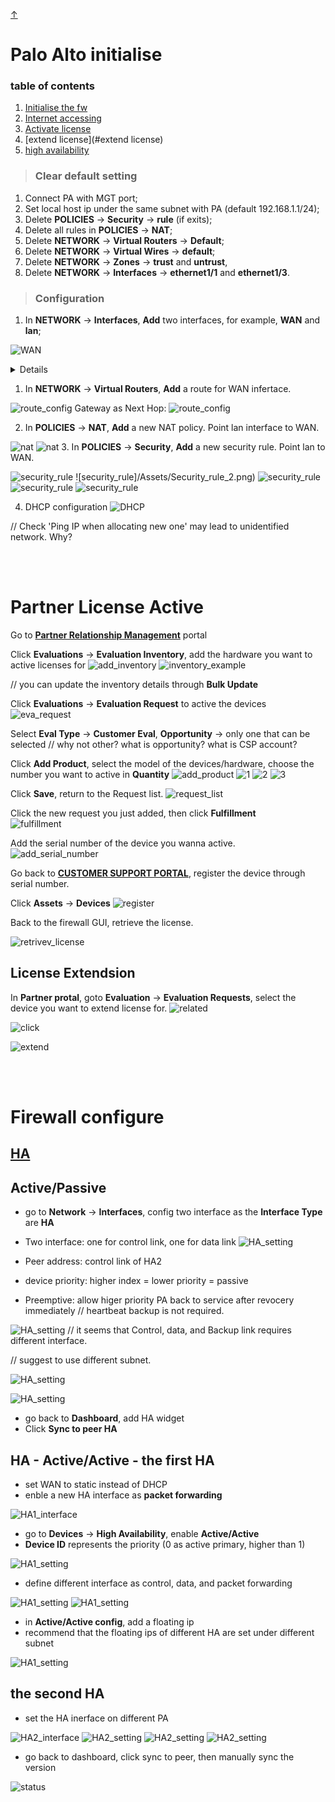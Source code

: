 <link href="style.css" rel="stylesheet"></link>

<a class="top-link hide" href="#top">↑</a>
<a name="top"></a>

# Palo Alto initialise

### **table of contents**

1. [Initialise the fw](#clear-default-setting)
2. [Internet accessing](#configuration)
3. [Activate license](#partner-license-active)
4. [extend license](#extend license)
5. [high availability](#ha)

> ### **Clear default setting**
1. Connect PA with MGT port;
2. Set local host ip under the same subnet with PA (default 192.168.1.1/24);
3. Delete **POLICIES** -> **Security** -> **rule** (if exits);
4. Delete all rules in **POLICIES** -> **NAT**;
5. Delete **NETWORK** -> **Virtual Routers** -> **Default**;
6. Delete **NETWORK** -> **Virtual Wires** -> **default**;
7. Delete **NETWORK** -> **Zones** -> **trust** and **untrust**,
8. Delete **NETWORK** -> **Interfaces** -> **ethernet1/1** and **ethernet1/3**.

> ### **Configuration**
1. In **NETWORK** -> **Interfaces**, **Add** two interfaces, for example, **WAN** and **lan**;

![WAN](/Assets/WAN_interface.png)
<details>

> Both Interface type: Layer 3;\
> set up security zone for each interface (layer 3)\
> WAN_security_zone:\
![WAN_security_zone](/Assets/WAN.png)
> lan_security_zone:\
![lan_security_zone](/Assets/lan.png)
<g>//just click Security zone and clike OK to create</g>
![create_zone](/Assets/create_zone.png)
</details>

1. In **NETWORK** -> **Virtual Routers**, **Add** a route for WAN infertace.

![route_config](/Assets/Route_set_1.png)
Gateway as Next Hop:
![route_config](/Assets/Route_set_2.png)


2. In **POLICIES** -> **NAT**, **Add** a new NAT policy.  Point lan interface to WAN.

![nat](/Assets/NAT.png)
![nat](/Assets/NAT_1.png)
3. In **POLICIES** -> **Security**, **Add** a new security rule. Point lan to WAN.  

![security_rule](/Assets/Security_rule_1.png)
![security_rule]/Assets/Security_rule_2.png)
![security_rule](/Assets/Security_rule_3.png)
![security_rule](/Assets/Security_rule_4.png)
![security_rule](/Assets/Security_rule_5.png)

4. DHCP configuration
![DHCP](Assets/DHCP.png)

<g>// Check 'Ping IP when allocating new one' may lead to unidentified network.  Why?

<br></br>

# Partner License Active #

Go to [**Partner Relationship Management**](https://paloaltonetworkssupport.force.com/NextWavePartnerProgram/s/eval-request/a3N4u000006BV8wEAG/e342127) 
portal 

Click **Evaluations** -> **Evaluation Inventory**, add the hardware you want to active licenses for
![add_inventory](Assets/Add_Inventory.png) 
![inventory_example](Assets/inventory_example.png) 

<g>// you can update the inventory details through **Bulk Update**</g> 

Click **Evaluations** -> **Evaluation Request** to active the devices
![eva_request](Assets/Eval%20Request.png) 

Select **Eval Type** -> **Customer Eval**, **Opportunity** -> only one that can be selected
<g> // why not other? what is opportunity?  what is CSP account?  </g> 

Click **Add Product**, select the model of the devices/hardware, choose the number you want to active in **Quantity**
![add_product](Assets/add_product.png)
![1](Assets/new_request_1.png)
![2](Assets/new_request_2.png)
![3](Assets/new_request_3.png)

Click **Save**, return to the Request list.
![request_list](Assets/request_list.png)

Click the new request you just added, then click **Fulfillment**\
![fulfillment](Assets/Fulfillment.png)

Add the serial number of the device you wanna active.
![add_serial_number](Assets/add_serial_number.png)

Go back to [**CUSTOMER SUPPORT PORTAL**](https://support.paloaltonetworks.com/), register the device through serial number.

Click **Assets** -> **Devices**
![register](Assets/Register.png)

Back to the firewall GUI, retrieve the license.

![retrivev_license](Assets/retrieve_license.png)

## License Extendsion

In **Partner protal**, goto **Evaluation** -> **Evaluation Requests**, select the device you want to extend license for.
![related](Assets/relate.png)

![click](Assets/click_extend.png)

![extend](Assets/extend_request.png)

<br></br>

# Firewall configure 

## [HA](https://docs.paloaltonetworks.com/pan-os/9-1/pan-os-web-interface-help/device/device-high-availability/configure-ha-settings) 

## Active/Passive ##

- go to **Network** -> **Interfaces**, config two interface as the **Interface Type** are **HA**
- Two interface: one for control link, one for data link
![HA_setting](Assets/HA/HA1_interface.png)

- Peer address: control link of HA2
- device priority: higher index = lower priority = passive
- Preemptive: allow higer priority PA back to service after revocery immediately
<g> // heartbeat backup is not required.

![HA_setting](Assets/HA/HA1_setting.png)
<g>// it seems that Control, data, and Backup link requires different interface.

<g>// suggest to use different subnet.


![HA_setting](Assets/HA/HA1_setting_2.png)

![HA_setting](Assets/HA/HA1_setting_3.png)

- go back to **Dashboard**, add HA widget
- Click **Sync to peer HA**

## HA - Active/Active - the first HA ##
- set WAN to static instead of DHCP
- enble a new HA interface as **packet forwarding**

![HA1_interface](Assets/HA/HA1_AA_interface.png)

- go to **Devices** -> **High Availability**, enable **Active/Active**
- **Device ID** represents the priority (0 as active primary, higher than 1)

![HA1_setting](Assets/HA/HA1_AA_setting1.png)

- define different interface as control, data, and packet forwarding

![HA1_setting](Assets/HA/HA1_AA_setting2.png)
![HA1_setting](Assets/HA/HA1_AA_setting3.png)

- in **Active/Active config**, add a floating ip
- recommend that the floating ips of different HA are set under different subnet
  
![HA1_setting](Assets/HA/HA1_AA_setting4.png)

## the second HA

- set the HA inerface on different PA

![HA2_interface](Assets/HA/HA2_AA_interface.png)
![HA2_setting](Assets/HA/HA2_AA_setting1.png)
![HA2_setting](Assets/HA/HA2_AA_setting2.png)
![HA2_setting](Assets/HA/HA2_AA_setting3.png)

- go back to dashboard, click sync to peer, then manually sync the version

![status](Assets/HA/HA_AA_status.png)

<br></br>

